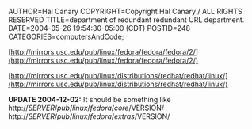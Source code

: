 AUTHOR=Hal Canary
COPYRIGHT=Copyright Hal Canary / ALL RIGHTS RESERVED
TITLE=department of redundant redundant URL department.
DATE=2004-05-26 19:54:30-05:00 (CDT)
POSTID=248
CATEGORIES=computersAndCode;

[http://mirrors.usc.edu/pub/linux/fedora/fedora/fedora/2/](http://mirrors.usc.edu/pub/linux/fedora/fedora/fedora/2/)

[http://mirrors.usc.edu/pub/linux/distributions/redhat/redhat/linux/](http://mirrors.usc.edu/pub/linux/distributions/redhat/redhat/linux/)

**UPDATE 2004-12-02:** It should be something like  
http://$SERVER/pub/linux/fedora/core/$VERSION/  
http://$SERVER/pub/linux/fedora/extras/$VERSION/
